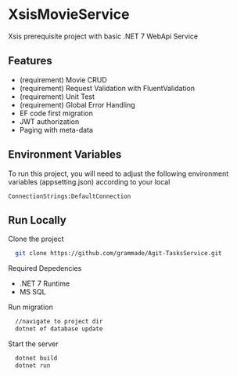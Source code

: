 
# XsisMovieService

Xsis prerequisite project with basic .NET 7 WebApi Service


## Features

- (requirement) Movie CRUD
- (requirement) Request Validation with FluentValidation
- (requirement) Unit Test
- (requirement) Global Error Handling
- EF code first migration
- JWT authorization
- Paging with meta-data


## Environment Variables

To run this project, you will need to adjust the following environment variables (appsetting.json) according to your local

`ConnectionStrings:DefaultConnection`


## Run Locally

Clone the project

```bash
  git clone https://github.com/grammade/Agit-TasksService.git
```


Required Depedencies

- .NET 7 Runtime
- MS SQL

Run migration
```bash
  //navigate to project dir
  dotnet ef database update
```

Start the server
```bash
  dotnet build
  dotnet run
```

